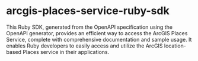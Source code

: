 # arcgis-places-service-ruby-sdk
This Ruby SDK, generated from the OpenAPI specification using the OpenAPI generator, provides an efficient way to access the ArcGIS Places Service, complete with comprehensive documentation and sample usage. It enables Ruby developers to easily access and utilize the ArcGIS location-based Places service in their applications.
